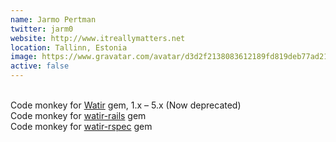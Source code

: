 ```yaml
---
name: Jarmo Pertman
twitter: jarm0
website: http://www.itreallymatters.net
location: Tallinn, Estonia
image: https://www.gravatar.com/avatar/d3d2f2138083612189fd819deb77ad21.jpg 
active: false
---
```


​<br />Code monkey for 
<a href="https://rubygems.org/gems/watir-classic">Watir</a> gem, 1.x – 5.x
(Now deprecated)<br />
​Code monkey for 
<a href="https://rubygems.org/gems/watir-rails">watir-rails</a> gem<br />
​Code monkey for 
<a href="https://rubygems.org/gems/watir-rspec">watir-rspec</a> gem
